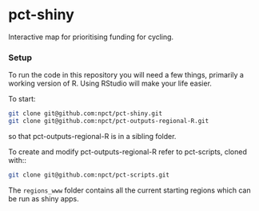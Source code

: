 # pct-shiny

Interactive map for prioritising funding for cycling.

### Setup

To run the code in this repository you will need a few things, primarily
a working version of R. Using RStudio will make your life easier.

To start:

```sh
git clone git@github.com:npct/pct-shiny.git
git clone git@github.com:npct/pct-outputs-regional-R.git 
```

so that pct-outputs-regional-R is in a sibling folder.

To create and modify pct-outputs-regional-R refer to pct-scripts, cloned with::

```sh
git clone git@github.com:npct/pct-scripts.git
```

The `regions_www` folder contains all the current starting regions
which can be run as shiny apps.
